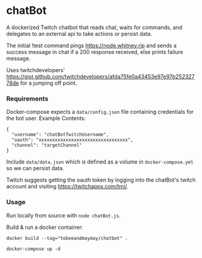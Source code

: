 # chatBot
A dockerized Twitch chatbot that reads chat, waits for commands, and delegates to an external api to take actions or persist data.

The initial !test command pings https://node.whitney.rip and sends a success message in chat if a 200 response received, else prints failure message.

Uses twitchdevelopers' https://gist.github.com/twitchdevelopers/afda75fe0a43453e97e97b25232778de for a jumping off point.

### Requirements
Docker-compose expects a `data/config.json` file containing credentials for the bot user. Example Contents:
```
{
  "username": "chatBotTwitchUsername",
  "oauth": "xxxxxxxxxxxxxxxxxxxxxxxxxxxxxxxxx",
  "channel": "targetChannel"
}
```

Include `data/data.json` which is defined as a volume in `docker-compose.yml` so we can persist data.

Twitch suggests getting the oauth token by logging into the chatBot's twitch account and visiting https://twitchapps.com/tmi/.

### Usage

Run locally from source with `node chatBot.js`.

Build & run a docker container: 

`docker build --tag="tobeeandmaymay/chatbot" .`

`docker-compose up -d`

